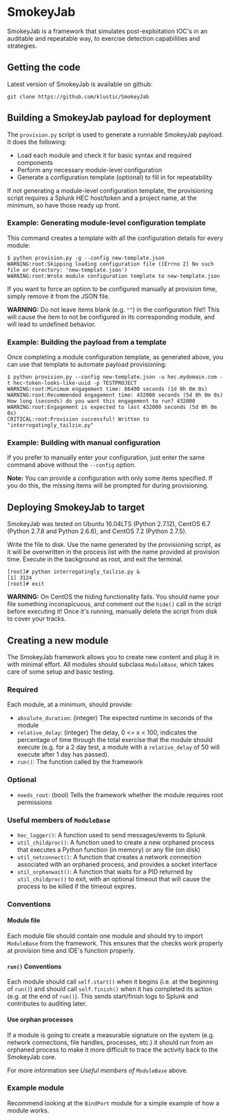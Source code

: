 # SmokeyJab
SmokeyJab is a framework that simulates post-exploitation IOC's in an auditable and repeatable way, to exercise detection capabilities and strategies.

## Getting the code
Latest version of SmokeyJab is available on github:
```
git clone https://github.com/klustic/SmokeyJab
```

## Building a SmokeyJab payload for deployment
The `provision.py` script is used to generate a runnable SmokeyJab payload. It does the following:
- Load each module and check it for basic syntax and required components
- Perform any necessary module-level configuration
- Generate a configuration template (optional) to fill in for repeatability

If not generating a module-level configuration template, the provisioning script requires a Splunk HEC host/token and a project name, at the minimum, so have those ready up front.

### Example: Generating module-level configuration template
This command creates a template with all the configuration details for every module:
```
$ python provision.py -g --config new-template.json
WARNING:root:Skipping loading configuration file ([Errno 2] No such file or directory: 'new-template.json')
WARNING:root:Wrote module configuration template to new-template.json
```

If you want to force an option to be configured manually at provision time, simply remove it from the JSON file.

**WARNING:** Do not leave items blank (e.g. `""`) in the configuration file!! This will cause the item to not be configured in its corresponding module, and will lead to undefined behavior.

### Example: Building the payload from a template
Once completing a module configuration template, as generated above, you can use that template to automate payload provisioning:
```
$ python provision.py --config new-template.json -u hec.mydomain.com -t hec-token-looks-like-uuid -p TESTPROJECT
WARNING:root:Minimum engagement time: 86400 seconds (1d 0h 0m 0s)
WARNING:root:Recommended engagement time: 432000 seconds (5d 0h 0m 0s)
How long (seconds) do you want this engagement to run? 432000
WARNING:root:Engagement is expected to last 432000 seconds (5d 0h 0m 0s)
CRITICAL:root:Provision successful! Written to "interrogatingly_tailzie.py"
```

### Example: Building with manual configuration
If you prefer to manually enter your configuration, just enter the same command above without the `--config` option.

**Note:** You can provide a configuration with only some items specified. If you do this, the missing items will be prompted for during provisioning.

## Deploying SmokeyJab to target
SmokeyJab was tested on Ubuntu 16.04LTS (Python 2.7.12), CentOS 6.7 (Python 2.7.8 and Python 2.6.6), and CentOS 7.2 (Python 2.7.5).

Write the file to disk. Use the name generated by the provisioning script, as it will be overwritten in the process list with the name provided at provision time. Execute in the background as root, and exit the terminal.

```
[root]# python interrogatingly_tailzie.py &
[1] 3124
[root]# exit
```

**WARNING:** On CentOS the hiding functionality fails. You should name your file something inconspicuous, and comment out the `hide()` call in the script before executing it! Once it's running, manually delete the script from disk to cover your tracks.

## Creating a new module
The SmokeyJab framework allows you to create new content and plug it in with minimal effort. All modules should subclass `ModuleBase`, which takes care of some setup and basic testing.

### Required
Each module, at a minimum, should provide:
- `absolute_duration`: (integer) The expected runtime in seconds of the module
- `relative_delay`: (integer) The delay, 0 <= x < 100, indicates the percentage of time through the total exercise that the module should execute (e.g. for a 2 day test, a module with a `relative_delay` of 50 will execute after 1 day has passed).
- `run()`: The function called by the framework

### Optional
- `needs_root`: (bool) Tells the framework whether the module requires root permissions

### Useful members of `ModuleBase`
- `hec_logger()`: A function used to send messages/events to Splunk
- `util_childproc()`: A function used to create a new orphaned process that executes a Python function (in memory) or any file (on disk)
- `util_netconnect()`: A function that creates a network connection associated with an orphaned process, and provides a socket interface
- `util_orphanwait()`: A function that waits for a PID returned by `util_childproc()` to exit, with an optional timeout that will cause the process to be killed if the timeout expires.

### Conventions
#### Module file
Each module file should contain one module and should try to import `ModuleBase` from the framework. This ensures that the checks work properly at provision time and IDE's function properly.

#### `run()` Conventions
Each module should call `self.start()` when it begins (i.e. at the beginning of `run()`) and should call `self.finish()` when it has completed its action (e.g. at the end of `run()`). This sends start/finish logs to Splunk and contributes to auditing later.

#### Use orphan processes
If a module is going to create a measurable signature on the system (e.g. network connections, file handles, processes, etc.) it should run from an orphaned process to make it more difficult to trace the activity back to the SmokeyJab core.

For more information see *Useful members of `ModuleBase`* above.

### Example module
Recommend looking at the `BindPort` module for a simple example of how a module works.

